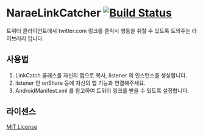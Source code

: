 # NaraeLinkCatcher [![Build Status](https://travis-ci.org/AngeloidTeam/NaraeLinkCatcher.svg?branch=master)](https://travis-ci.org/AngeloidTeam/NaraeLinkCatcher)
트위터 클라이언트에서 twitter.com 링크를 클릭시 행동을 취할 수 있도록 도와주는 라이브러리 입니다.

## 사용법

1. LinkCatch 클래스를 자신의 앱으로 복사, listener 의 인스턴스를 생성합니다.
2. listener 안 onShare 등에 자신의 앱 기능과 연결해주세요.
3. AndroidManifest.xml 를 참고하여 트위터 링크를 받을 수 있도록 설정합니다.

## 라이센스

[MIT License](https://github.com/AngeloidTeam/NaraeLinkCatcher/blob/master/license.md)
